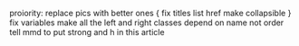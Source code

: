 proiority:
replace pics with better ones
{
fix titles list href
make collapsible
}
fix variables 
make all the left and right classes depend on name not order
tell mmd to put strong and h in this article